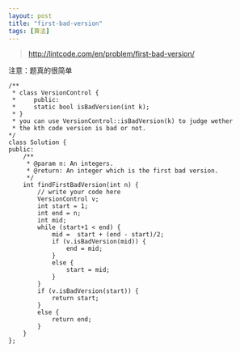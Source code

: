 ```yaml
---
layout: post
title: "first-bad-version"
tags: [算法]
---
```


>http://lintcode.com/en/problem/first-bad-version/

注意：题真的很简单


	/**
	 * class VersionControl {
	 *     public:
	 *     static bool isBadVersion(int k);
	 * }
	 * you can use VersionControl::isBadVersion(k) to judge wether 
	 * the kth code version is bad or not.
	*/
	class Solution {
	public:
	    /**
	     * @param n: An integers.
	     * @return: An integer which is the first bad version.
	     */
	    int findFirstBadVersion(int n) {
	        // write your code here
	        VersionControl v;
	        int start = 1;
	        int end = n;
	        int mid;
	        while (start+1 < end) {
	            mid =  start + (end - start)/2;
	            if (v.isBadVersion(mid)) {
	                end = mid;
	            }
	            else {
	                start = mid;
	            }
	        }
	        if (v.isBadVersion(start)) {
	            return start;
	        }
	        else {
	            return end;
	        }
	    }
	};
	
